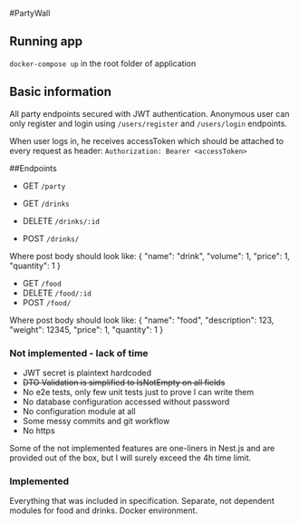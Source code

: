 #PartyWall

## Running app
`docker-compose up` in the root folder of application

## Basic information
All party endpoints secured with JWT authentication. Anonymous user can only register and login using
`/users/register` and
`/users/login` endpoints.

When user logs in, he receives accessToken which should be attached to every request as header:
`Authorization: Bearer <accessToken>`

##Endpoints 
- GET `/party`

- GET `/drinks`
- DELETE `/drinks/:id`
- POST `/drinks/`

Where post body should look like: {
                                  	"name": "drink",
                                  	"volume": 1,
                                  	"price": 1,
                                  	"quantity": 1
                                  }

- GET `/food`
- DELETE `/food/:id`
- POST `/food/`

Where post body should look like: {
                                  	"name": "food",
                                  	"description": 123,
                                  	"weight": 12345,
                                  	"price": 1,
                                  	"quantity": 1
                                  }

### Not implemented - lack of time
- JWT secret is plaintext hardcoded
- ~~DTO Validation is simplified to IsNotEmpty on all fields~~
- No e2e tests, only few unit tests just to prove I can write them
- No database configuration accessed without password
- No configuration module at all
- Some messy commits and git workflow
- No https

Some of the not implemented features are one-liners in Nest.js and are provided out of the box, but I will surely exceed the 4h time limit.
### Implemented
Everything that was included in specification. Separate, not dependent modules for food and drinks. Docker environment. 
